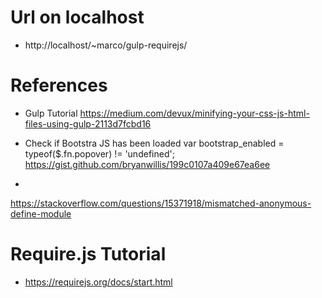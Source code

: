 # Url on localhost 
- http://localhost/~marco/gulp-requirejs/

# References 
- Gulp Tutorial
 https://medium.com/devux/minifying-your-css-js-html-files-using-gulp-2113d7fcbd16

 - Check if Bootstra JS has been loaded 
var bootstrap_enabled = typeof($.fn.popover) != 'undefined';
 https://gist.github.com/bryanwillis/199c0107a409e67ea6ee

-
https://stackoverflow.com/questions/15371918/mismatched-anonymous-define-module

# Require.js Tutorial 
- https://requirejs.org/docs/start.html


